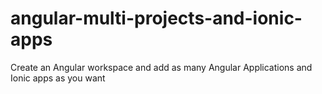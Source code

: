 # angular-multi-projects-and-ionic-apps
 Create an Angular workspace and add as many Angular Applications and Ionic apps as you want
